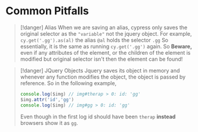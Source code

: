# Common Pitfalls

> [!danger] Alias
> When we are saving an alias, cypress only saves the original selector as the `"variable"` not the jquery object.
> For example, `cy.get('.gg').as(al)` the alias `@al` holds the selector `.gg`
> So essentially, it is the same as running `cy.get('.gg')` again.
> So **Beware,** even if any attributes of the element, or the children of the element is modified but original selector isn't then the element can be found! 

> [!danger] JQuery Objects
> Jquery saves its object in memory and whenever any function modifies the object, the object is passed by reference.
> So in the following example,
> ```js
> console.log($img) // img#therap > 0: id: 'gg'
> $img.attr('id','gg')
> console.log($img) // img#gg > 0: id: 'gg'
> ```
> Even though in the first log id should have been `therap` **instead** browsers show it as `gg`.